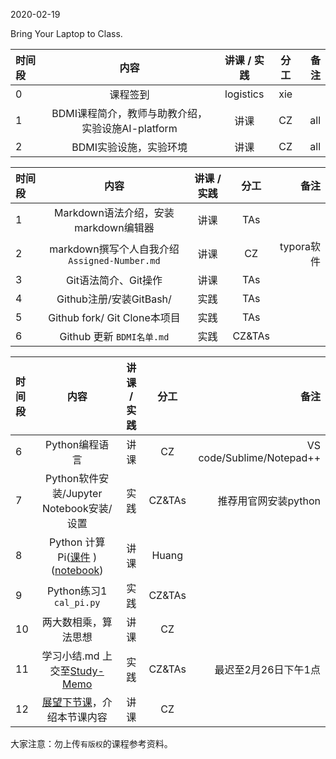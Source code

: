 2020-02-19

Bring Your Laptop to Class. 

|时间段     |  内容    | 讲课 / 实践     |  分工  |备注       |
| :---      |   :----:    |   :----:    |    :----:    |       ---: |
|   0       | 课程签到     |  logistics   |     xie     |        |
|   1       | BDMI课程简介，教师与助教介绍，实验设施AI-platform      | 讲课    |     CZ     |   all     |
|   2       | BDMI实验设施，实验环境    | 讲课    |     CZ     |   all     |

|时间段     |  内容    | 讲课 / 实践     |  分工  |备注       |
| :---      |   :----:    |   :----:    |    :----:    |       ---: |
|   1       | Markdown语法介绍，安装markdown编辑器  |  讲课    |    TAs     |    |
|   2       | markdown撰写个人自我介绍 ``Assigned-Number.md``  |  讲课    |     CZ     |  typora软件     |
|   3       | Git语法简介、Git操作     |  讲课    |    TAs     |    |
|   4       | Github注册/安装GitBash/   |  实践    |    TAs     |        |
|   5       | Github fork/ Git Clone本项目     |  实践    |    TAs     |        |
|   6       | Github 更新 ``BDMI名单.md``     |  实践    |    CZ&TAs     |        |

|时间段     |  内容    | 讲课 / 实践     |  分工  |备注       |
| :---      |   :----:    |   :----:    |    :----:    |       ---: |
|   6       | Python编程语言     |  讲课    |    CZ    |    VS code/Sublime/Notepad++      |
|   7       | Python软件安装/Jupyter Notebook安装/设置     |  实践    |    CZ&TAs    |   推荐用官网安装python     |
|   8       | Python 计算Pi([课件](https://github.com/saturn-lab/BDMI-2020S/blob/master/Schedule/WW1/lectures/%E5%9C%86%E5%91%A8%E7%8E%87%E8%AE%A1%E7%AE%97.pdf) )([notebook](https://github.com/saturn-lab/BDMI-2020S/blob/master/Computing/learnPython3/PI_Python/calculate_pi.ipynb))     |  讲课    |     Huang     |         |
|   9       | Python练习1  ``cal_pi.py``    |  实践    |     CZ&TAs     |         |
|   10       | 两大数相乘，算法思想     |  讲课    |     CZ     |         |
|   11       | 学习小结.md 上交至[Study-Memo](../../Study-Memo)    |  实践    |     CZ&TAs     |   最迟至2月26日下午1点      |
|   12       | [展望下节课](../WW2/WW2-Plan.md)，介绍本节课内容     |  讲课    |     CZ     |         |


大家注意：勿上传``有版权``的课程参考资料。
